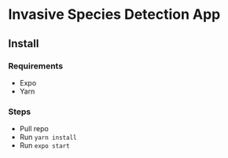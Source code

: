 # Invasive Species Detection App

## Install
### Requirements
* Expo
* Yarn

### Steps
* Pull repo
* Run `yarn install`
* Run `expo start`
